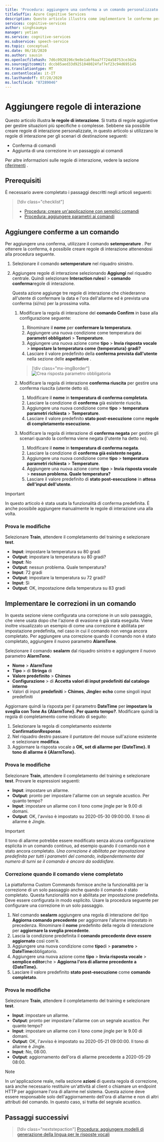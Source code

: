 ```yaml
---
title: 'Procedura: aggiungere una conferma a un comando personalizzato'
titleSuffix: Azure Cognitive Services
description: Questo articolo illustra come implementare le conferme per un comando nei comandi personalizzati.
services: cognitive-services
author: singhsaumya
manager: yetian
ms.service: cognitive-services
ms.subservice: speech-service
ms.topic: conceptual
ms.date: 06/18/2020
ms.author: sausin
ms.openlocfilehash: 7d6c0928196c9e8e1abf6aa7f724a58753ce3d2a
ms.sourcegitcommit: dccb85aed33d9251048024faf7ef23c94d695145
ms.translationtype: MT
ms.contentlocale: it-IT
ms.lasthandoff: 07/28/2020
ms.locfileid: "87289046"
---
```

# <a name="add-interaction-rules"></a>Aggiungere regole di interazione

Questo articolo illustra **le regole di interazione**. Si tratta di regole aggiuntive per gestire situazioni più specifiche o complesse. Sebbene sia possibile creare regole di interazione personalizzate, in questo articolo si utilizzano le regole di interazione per gli scenari di destinazione seguenti:

* Conferma di comandi
* Aggiunta di una correzione in un passaggio ai comandi

Per altre informazioni sulle regole di interazione, vedere la sezione [riferimenti](./custom-commands-references.md) .

## <a name="prerequisites"></a>Prerequisiti

È necessario avere completato i passaggi descritti negli articoli seguenti:
> [!div class="checklist"]
> * [Procedura: creare un'applicazione con semplici comandi](./how-to-custom-commands-create-application-with-simple-commands.md)
> * [Procedura: aggiungere parametri ai comandi](./how-to-custom-commands-add-parameters-to-commands.md)

## <a name="add-confirmations-to-a-command"></a>Aggiungere conferme a un comando

Per aggiungere una conferma, utilizzare il comando **setemperature** . Per ottenere la conferma, è possibile creare regole di interazione attenendosi alla procedura seguente.

1. Selezionare il comando **setemperature** nel riquadro sinistro.
1. Aggiungere regole di interazione selezionando **Aggiungi** nel riquadro centrale. Quindi selezionare **Interaction rules**il  >  **comando conferma**regole di interazione.

    Questa azione aggiunge tre regole di interazione che chiederanno all'utente di confermare la data e l'ora dell'allarme ed è prevista una conferma (sì/no) per la prossima volta.

    1. Modificare la regola di interazione del **comando Confirm** in base alla configurazione seguente:
        1. Rinominare il **nome** per **confermare la temperatura**.
        1. Aggiungere una nuova condizione come temperatura dei **parametri obbligatori**  >  **Temperature**.
        1. Aggiungere una nuova azione come **tipo**  >  **Invia risposta vocale**  >  **impostare la temperatura come {temperatura} gradi?**
        1. Lasciare il valore predefinito della **conferma prevista dall'utente** nella sezione delle **aspettative** .
      
         > [!div class="mx-imgBorder"]
         > ![Crea risposta parametro obbligatoria](media/custom-speech-commands/add-validation-set-temperature.png)
    

    1. Modificare la regola di interazione **conferma riuscita** per gestire una conferma riuscita (utente detto sì).
      
          1. Modificare il **nome** in **temperatura di conferma completata**.
          1. Lasciare la condizione di **conferma** già esistente riuscita.
          1. Aggiungere una nuova condizione come **tipo**  >  **temperatura parametri richiesta**  >  **Temperature**.
          1. Lasciare il valore predefinito **stato post-esecuzione** come **regole di completamento esecuzione**.

    1. Modificare la regola di interazione di **conferma negata** per gestire gli scenari quando la conferma viene negata (l'utente ha detto no).

          1. Modificare il **nome** in **temperatura di conferma negata**.
          1. Lasciare la condizione di **conferma già esistente negata** .
          1. Aggiungere una nuova condizione come **tipo**  >  **temperatura parametri richiesta**  >  **Temperature**.
          1. Aggiungere una nuova azione come **tipo**  >  **Invia risposta vocale**  >  **nessun problema. Quale temperatura?**
          1. Lasciare il valore predefinito di **stato post-esecuzione** in **attesa dell'input dell'utente**.

> [!IMPORTANT]
> In questo articolo è stata usata la funzionalità di conferma predefinita. È anche possibile aggiungere manualmente le regole di interazione una alla volta.
   

### <a name="try-out-the-changes"></a>Prova le modifiche

Selezionare **Train**, attendere il completamento del training e selezionare **test**.

- **Input**: impostare la temperatura su 80 gradi
- **Output**: impostare la temperatura su 80 gradi?
- **Input**: No
- **Output**: nessun problema. Quale temperatura?
- **Input**: 72 gradi
- **Output**: impostare la temperatura su 72 gradi?
- **Input**: Sì
- **Output**: OK, impostazione della temperatura su 83 gradi


## <a name="implement-corrections-in-a-command"></a>Implementare le correzioni in un comando

In questa sezione viene configurata una correzione in un solo passaggio, che viene usata dopo che l'azione di evasione è già stata eseguita. Viene inoltre visualizzato un esempio di come una correzione è abilitata per impostazione predefinita, nel caso in cui il comando non venga ancora completato. Per aggiungere una correzione quando il comando non è stato completato, aggiungere il nuovo parametro **AlarmTone**.

Selezionare il comando **sealarm** dal riquadro sinistro e aggiungere il nuovo parametro **AlarmTone**.
        
- **Nome**  >  **AlarmTone**
- **Tipo**  >  di **Stringa** di
- **Valore predefinito**  >  **Chimes**
- **Configurazione**  >  di **Accetta valori di input predefiniti dal catalogo interno**
- Valori di input **predefiniti**  >  **Chimes**, **Jingle**e **echo** come singoli input predefiniti


Aggiornare quindi la risposta per il parametro **DateTime** per **impostare la sveglia con Tone As {AlarmTone}. Per quanto tempo?**. Modificare quindi la regola di completamento come indicato di seguito:

1. Selezionare la regola di completamento esistente **ConfirmationResponse**.
1. Nel riquadro destro passare il puntatore del mouse sull'azione esistente e selezionare **modifica**.
1. Aggiornare la risposta vocale a **OK, set di allarme per {DateTime}. Il tono di allarme è {AlarmTone}.**

### <a name="try-out-the-changes"></a>Prova le modifiche

Selezionare **Train**, attendere il completamento del training e selezionare **test**.
Provare le espressioni seguenti:

- **Input**: impostare un allarme.
- **Output**: pronto per impostare l'allarme con un segnale acustico. Per quanto tempo?
- **Input**: impostare un allarme con il tono come jingle per le 9.00 di domani.
- **Output**: OK, l'avviso è impostato su 2020-05-30 09:00:00. Il tono di allarme è Jingle.

> [!IMPORTANT]
> Il tono di allarme potrebbe essere modificato senza alcuna configurazione esplicita in un comando continuo, ad esempio quando il comando non è stato ancora completato. *Una correzione è abilitata per impostazione predefinita per tutti i parametri del comando, indipendentemente dal numero di turni se il comando è ancora da soddisfare.*

### <a name="correction-when-command-is-completed"></a>Correzione quando il comando viene completato

La piattaforma Custom Commands fornisce anche la funzionalità per la correzione di un solo passaggio anche quando il comando è stato completato. Questa funzionalità non è abilitata per impostazione predefinita. Deve essere configurata in modo esplicito. Usare la procedura seguente per configurare una correzione in un solo passaggio.

1. Nel comando **sealarm** aggiungere una regola di interazione del tipo **Aggiorna comando precedente** per aggiornare l'allarme impostato in precedenza. Rinominare il **nome** predefinito della regola di interazione per **aggiornare la sveglia precedente**.
1. Lascia la condizione predefinita il **comando precedente deve essere aggiornato** così com'è.
1. Aggiungere una nuova condizione come **tipo**di  >  **parametro**  >  **DateTime**obbligatorio.
1. Aggiungere una nuova azione come **tipo**  >  **Invia risposta vocale**  >  **semplice editor**che  >  **Aggiorna l'ora di allarme precedente a {DateTime}.**
1. Lasciare il valore predefinito **stato post-esecuzione** come **comando completato**.

### <a name="try-out-the-changes"></a>Prova le modifiche

Selezionare **Train**, attendere il completamento del training e selezionare **test**.

- **Input**: impostare un allarme.
- **Output**: pronto per impostare l'allarme con un segnale acustico. Per quanto tempo?
- **Input**: impostare un allarme con il tono come jingle per le 9.00 di domani.
- **Output**: OK, l'avviso è impostato su 2020-05-21 09:00:00. Il tono di allarme è Jingle.
- **Input**: No, 08:00.
- **Output**: aggiornamento dell'ora di allarme precedente a 2020-05-29 08:00.

> [!NOTE]
> In un'applicazione reale, nella sezione **azioni** di questa regola di correzione, sarà anche necessario restituire un'attività al client o chiamare un endpoint HTTP per aggiornare l'ora di allarme nel sistema. Questa azione deve essere responsabile solo dell'aggiornamento dell'ora di allarme e non di altri attributi del comando. In questo caso, si tratta del segnale acustico.

## <a name="next-steps"></a>Passaggi successivi

> [!div class="nextstepaction"]
> [Procedura: aggiungere modelli di generazione della lingua per le risposte vocali](./how-to-custom-commands-add-language-generation-templates.md)
